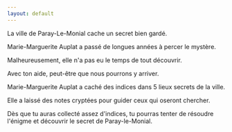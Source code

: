 ```yaml
---
layout: default
---
```


La ville de Paray-Le-Monial cache un secret bien gardé.

Marie-Marguerite Auplat a passé de longues années à percer le mystère.

Malheureusement, elle n'a pas eu le temps de tout découvrir.

Avec ton aide, peut-être que nous pourrons y arriver.

Marie-Marguerite Auplat a caché des indices dans 5 lieux secrets de la ville.

Elle a laissé des notes cryptées pour guider ceux qui oseront chercher.

Dès que tu auras collecté assez d'indices, tu pourras tenter de résoudre l'énigme et découvrir le secret de Paray-le-Monial.